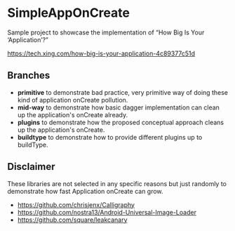 # SimpleAppOnCreate
Sample project to showcase the implementation of “How Big Is Your ‘Application’?” 

https://tech.xing.com/how-big-is-your-application-4c89377c51d

## Branches
- **primitive** to demonstrate bad practice, very primitive way of doing these kind of application onCreate pollution.
- **mid-way** to demonstrate how basic dagger implementation can clean up the application's onCreate already.
- **plugins** to demonstrate how the proposed conceptual approach cleans up the application's onCreate.
- **buildtype** to demonstrate how to provide different plugins up to buildType.

## Disclaimer
These libraries are not selected in any specific reasons but just randomly to demonstrate how fast Application onCreate can grow.
- https://github.com/chrisjenx/Calligraphy
- https://github.com/nostra13/Android-Universal-Image-Loader
- https://github.com/square/leakcanary
